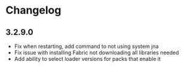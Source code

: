 # Changelog

## 3.2.9.0

-   Fix when restarting, add command to not using system jna
-   Fix issue with installing Fabric not downloading all libraries needed
-   Add ability to select loader versions for packs that enable it

